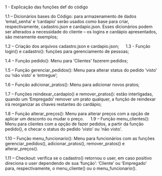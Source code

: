 1 - Explicação das funções def do código

1.1 – Dicionários bases do Código: para armazenamento de dados ‘email_senha’ e ‘cardapio’ serão usados como base para criar, respectivamente, cadastro.json e cardapio.json. Esses dicionários podem ser alterados a necessidade do cliente – os logins e cardápio apresentados, são meramente exemplos;
 
1.2 – Criação dos arquivos cadastro.json e cardapio.json;
 
1.3 - Função login() e cadastro(): funções para gerenciamento de pessoas;

1.4 – Função pedido(): Menu para ‘Clientes’ fazerem pedidos;

1.5 – Função gerenciar_pedidos(): Menu para alterar status do pedido ‘visto’ ou ‘não visto’ e ‘entregue’;
 
1.6 – Função adicionar_pratos(): Menu para adicionar novos pratos;
 
1.7 – Funções reindexar_cardapio() e remover_pratos(): estão interligadas, quando um ‘Empregado’ remover um prato qualquer, a função de reindexar irá reorganizar as chaves restantes do cardápio;

1.8 – Função alterar_preços(): Menu para alterar preços com a opção de aplicar um desconto ou mudar o preço.
 
1.9 – Função menu_clientes(): Menu para clientes com a opção de fazer pedidos, a partir da função pedido(), e checar o status do pedido ‘visto’ ou ‘não visto’.
 
1.10 – Função menu_funcionario(): Menu para funcionários com as funções gerenciar_pedidos(), adicionar_pratos(), remover_pratos() e alterar_preços().

1.11 – Checkout: verifica se o cadastro() retornou o user, em caso positivo direciona o user dependendo de sua ‘função’: ‘Cliente’ ou ‘Empregado’ para, respectivamente, o menu_cliente() ou o menu_funcionario().
